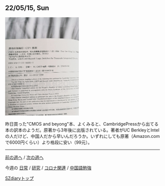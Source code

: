 ## 22/05/15, Sun

<img src="https://github.com/akita11/SZdiary/blob/main/diary/photo/2022-05-15_07.47.17.jpg" width="240px">

昨日買った"CMOS and beyong"本、よくみると、CambridgePressから出てる本の訳本のようだ。原著から3年後に出版されている。著者がUC BerkleyとIntelの人だけど、中国人だから早いんだろうか。いずれにしても原著（Amazon.comで6000円くらい）より格段に安い（99元）。

***

[前の週へ](2205-2.md) /
[次の週へ](2205-4.md)

今週の
[日常](../diary/2205-3.md) /
[研究](../research/2205-3.md) /
[コロナ関連](../covid19/2205-3.md) / 
[中国語勉強](../chinese/2205-3.md)

[SZdiaryトップ](../../README.md)
